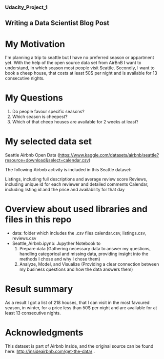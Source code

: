 ### Udacity_Project_1
## Writing a Data Scientist Blog Post

# My Motivation
I'm planning a trip to seattle but I have no preferred season or appartment yet. With the help of the open source data set from AirBnB I want to understand, in which season most people visit Seattle. Secondly, I want to book a cheep house, that costs at least 50$ per night and is available for 13 consecutive nights.

# My Questions
1) Do people favour specific seasons?  
2) Which season is cheepest?
3) Which of that cheep houses are available for 2 weeks at least?

# My selected data set
Seattle Airbnb Open Data (https://www.kaggle.com/datasets/airbnb/seattle?resource=download&select=calendar.csv)

The following Airbnb activity is included in this Seattle dataset:

Listings, including full descriptions and average review score
Reviews, including unique id for each reviewer and detailed comments
Calendar, including listing id and the price and availability for that day

# Overview about used libraries and files in this repo
- data: folder which includes the .csv files calendar.csv, listings.csv, reviews.csv
- Seattle_Airbnb.ipynb: Jupyther Notebook to 
    1) Prepare data (Gathering necessary data to answer my questions, handling categorical and missing data, providing insight into the methods I chose and why I chose them)
    2) Analyze, Model, and Visualize (Providing a clear connection between my business questions and how the data answers them)

# Result summary
As a result I got a list of 218 houses, that I can visit in the most favoured season, in winter, for a price less than 50$ per night and are available for at least 13 consecutive nights.

# Acknowledgments
This dataset is part of Airbnb Inside, and the original source can be found here: http://insideairbnb.com/get-the-data/ .